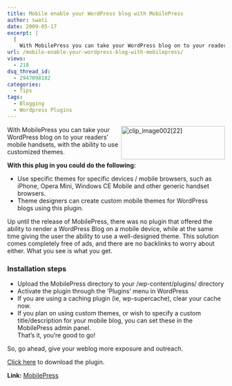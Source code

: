 ```yaml
---
title: Mobile enable your WordPress blog with MobilePress
author: swati
date: 2009-05-17
excerpt: |
  |
    With MobilePress you can take your WordPress blog on to your readers' mobile handsets, with the ability to use customized themes.
url: /mobile-enable-your-wordpress-blog-with-mobilepress/
views:
  - 218
dsq_thread_id:
  - 2947098182
categories:
  - Tips
tags:
  - Blogging
  - Wordpress Plugins
---
```

<img class="wp-image-52095" style="margin-left: 0px;margin-right: 0px" src="http://cdn.devilsworkshop.org/files/2009/05/clip-image002221.jpg" border="0" alt="clip_image002[22]" hspace="12" width="240" height="77" align="right" />With MobilePress you can take your WordPress blog on to your readers&#8217; mobile handsets, with the ability to use customized themes.

**With this plug in you could do the following:**

  * Use specific themes for specific devices / mobile browsers, such as iPhone, Opera Mini, Windows CE Mobile and other generic handset browsers.
  * Theme designers can create custom mobile themes for WordPress blogs using this plugin.

Up until the release of MobilePress, there was no plugin that offered the ability to render a WordPress Blog on a mobile device, while at the same time giving the user the ability to use a well-designed theme. This solution comes completely free of ads, and there are no backlinks to worry about either. What you see is what you get.

### Installation steps

  * Upload the MobilePress directory to your /wp-content/plugins/ directory
  * Activate the plugin through the ‘Plugins’ menu in WordPress
  * If you are using a caching plugin (ie, wp-supercache), clear your cache now.
  * If you plan on using custom themes, or wish to specify a custom title/description for your mobile blog, you can set these in the MobilePress admin panel.  
    That’s it, you’re good to go!

So, go ahead, give your weblog more exposure and outreach.

<a href="http://downloads.wordpress.org/plugin/mobilepress.zip" onclick="_gaq.push(['_trackEvent', 'outbound-article', 'http://downloads.wordpress.org/plugin/mobilepress.zip', 'Click here']);" >Click here</a> to download the plugin.

**Link:** <a href="http://mobilepress.co.za/" onclick="_gaq.push(['_trackEvent', 'outbound-article', 'http://mobilepress.co.za/', 'MobilePress']);" >MobilePress</a>

